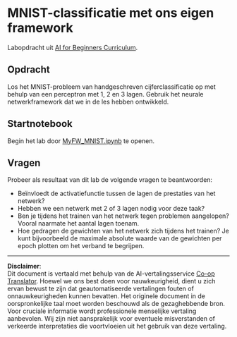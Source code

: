 <!--
CO_OP_TRANSLATOR_METADATA:
{
  "original_hash": "48fdd704d483e19bc3d7464074c9fcbe",
  "translation_date": "2025-08-28T19:47:42+00:00",
  "source_file": "lessons/3-NeuralNetworks/04-OwnFramework/lab/README.md",
  "language_code": "nl"
}
-->
# MNIST-classificatie met ons eigen framework

Labopdracht uit [AI for Beginners Curriculum](https://github.com/microsoft/ai-for-beginners).

## Opdracht

Los het MNIST-probleem van handgeschreven cijferclassificatie op met behulp van een perceptron met 1, 2 en 3 lagen. Gebruik het neurale netwerkframework dat we in de les hebben ontwikkeld.

## Startnotebook

Begin het lab door [MyFW_MNIST.ipynb](MyFW_MNIST.ipynb) te openen.

## Vragen

Probeer als resultaat van dit lab de volgende vragen te beantwoorden:

- Beïnvloedt de activatiefunctie tussen de lagen de prestaties van het netwerk?
- Hebben we een netwerk met 2 of 3 lagen nodig voor deze taak?
- Ben je tijdens het trainen van het netwerk tegen problemen aangelopen? Vooral naarmate het aantal lagen toenam.
- Hoe gedragen de gewichten van het netwerk zich tijdens het trainen? Je kunt bijvoorbeeld de maximale absolute waarde van de gewichten per epoch plotten om het verband te begrijpen.

---

**Disclaimer**:  
Dit document is vertaald met behulp van de AI-vertalingsservice [Co-op Translator](https://github.com/Azure/co-op-translator). Hoewel we ons best doen voor nauwkeurigheid, dient u zich ervan bewust te zijn dat geautomatiseerde vertalingen fouten of onnauwkeurigheden kunnen bevatten. Het originele document in de oorspronkelijke taal moet worden beschouwd als de gezaghebbende bron. Voor cruciale informatie wordt professionele menselijke vertaling aanbevolen. Wij zijn niet aansprakelijk voor eventuele misverstanden of verkeerde interpretaties die voortvloeien uit het gebruik van deze vertaling.